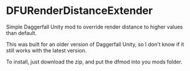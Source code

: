 # DFURenderDistanceExtender
Simple Daggerfall Unity mod to override render distance to higher values than default.

This was built for an older version of Daggerfall Unity, so I don't know if it still works with the latest version.

To install, just download the zip, and put the dfmod into you mods folder.
